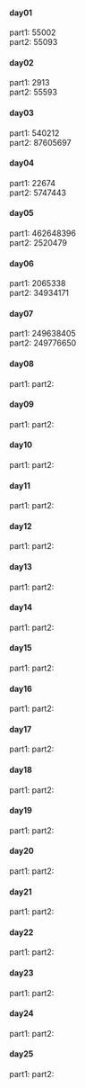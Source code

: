 #### day01
part1: 55002   
part2: 55093   
#### day02
part1: 2913   
part2: 55593   
#### day03
part1: 540212   
part2: 87605697   
#### day04
part1: 22674   
part2: 5747443   
#### day05
part1: 462648396   
part2: 2520479   
#### day06
part1: 2065338   
part2: 34934171   
#### day07
part1: 249638405   
part2: 249776650   
#### day08
part1: 
part2:   
#### day09
part1: 
part2:   
#### day10
part1: 
part2:
#### day11
part1: 
part2:
#### day12
part1: 
part2:
#### day13
part1: 
part2:
#### day14
part1: 
part2:
#### day15
part1: 
part2:
#### day16
part1: 
part2:
#### day17
part1: 
part2:
#### day18
part1: 
part2:
#### day19
part1: 
part2:
#### day20
part1: 
part2:
#### day21
part1: 
part2:
#### day22
part1: 
part2:
#### day23
part1: 
part2:
#### day24
part1: 
part2:
#### day25
part1: 
part2:

